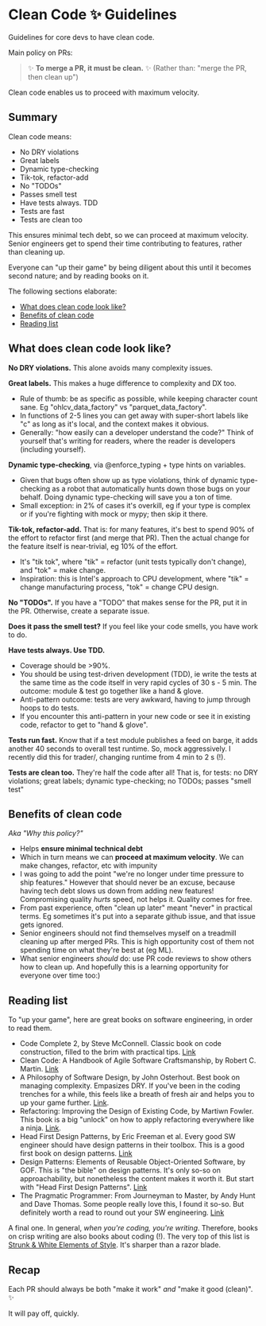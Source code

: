 <!--
Copyright 2024 Ocean Protocol Foundation
SPDX-License-Identifier: Apache-2.0
-->

# Clean Code ✨ Guidelines

Guidelines for core devs to have clean code.

Main policy on PRs:

> ✨ **To merge a PR, it must be clean.** ✨ (Rather than: "merge the PR, then clean up")

Clean code enables us to proceed with maximum velocity.

## Summary

Clean code means:

- No DRY violations
- Great labels
- Dynamic type-checking
- Tik-tok, refactor-add
- No "TODOs"
- Passes smell test
- Have tests always. TDD
- Tests are fast
- Tests are clean too

This ensures minimal tech debt, so we can proceed at maximum velocity. Senior engineers get to spend their time contributing to features, rather than cleaning up.

Everyone can "up their game" by being diligent about this until it becomes second nature; and by reading books on it.

The following sections elaborate:

- [What does clean code look like?](#what-does-clean-code-look-like)
- [Benefits of clean code](#benefits-of-clean-code)
- [Reading list](#reading-list)

## What does clean code look like?

**No DRY violations.** This alone avoids many complexity issues.

**Great labels.** This makes a huge difference to complexity and DX too.

- Rule of thumb: be as specific as possible, while keeping character count sane. Eg "ohlcv_data_factory" vs "parquet_data_factory".
- In functions of 2-5 lines you can get away with super-short labels like "c" as long as it's local, and the context makes it obvious.
- Generally: "how easily can a developer understand the code?" Think of yourself that's writing for readers, where the reader is developers (including yourself).

**Dynamic type-checking**, via @enforce_typing + type hints on variables.

- Given that bugs often show up as type violations, think of dynamic type-checking as a robot that automatically hunts down those bugs on your behalf. Doing dynamic type-checking will save you a ton of time.
- Small exception: in 2% of cases it's overkill, eg if your type is complex or if you're fighting with mock or mypy; then skip it there.

**Tik-tok, refactor-add.** That is: for many features, it's best to spend 90% of the effort to refactor first (and merge that PR). Then the actual change for the feature itself is near-trivial, eg 10% of the effort.

- It's "tik tok", where "tik" = refactor (unit tests typically don't change), and "tok" = make change.
- Inspiration: this is Intel's approach to CPU development, where "tik" = change manufacturing process, "tok" = change CPU design.

**No "TODOs".** If you have a "TODO" that makes sense for the PR, put it in the PR. Otherwise, create a separate issue.

**Does it pass the smell test?** If you feel like your code smells, you have work to do.

**Have tests always. Use TDD.**

- Coverage should be >90%.
- You should be using test-driven development (TDD), ie write the tests at the same time as the code itself in very rapid cycles of 30 s - 5 min. The outcome: module & test go together like a hand & glove.
- Anti-pattern outcome: tests are very awkward, having to jump through hoops to do tests.
- If you encounter this anti-pattern in your new code or see it in existing code, refactor to get to "hand & glove".

**Tests run fast.** Know that if a test module publishes a feed on barge, it adds another 40 seconds to overall test runtime. So, mock aggressively. I recently did this for trader/, changing runtime from 4 min to 2 s (!).

**Tests are clean too.** They're half the code after all! That is, for tests: no DRY violations; great labels; dynamic type-checking; no TODOs; passes "smell test"

## Benefits of clean code

_Aka "Why this policy?"_

- Helps **ensure minimal technical debt**
- Which in turn means we can **proceed at maximum velocity**. We can make changes, refactor, etc with impunity
- I was going to add the point "we're no longer under time pressure to ship features." However that should never be an excuse, because having tech debt slows us down from adding new features! Compromising quality _hurts_ speed, not helps it. Quality comes for free.
- From past experience, often "clean up later" meant "never" in practical terms. Eg sometimes it's put into a separate github issue, and that issue gets ignored.
- Senior engineers should not find themselves myself on a treadmill cleaning up after merged PRs. This is high opportunity cost of them not spending time on what they're best at (eg ML).
- What senior engineers _should_ do: use PR code reviews to show others how to clean up. And hopefully this is a learning opportunity for everyone over time too:)

## Reading list

To "up your game", here are great books on software engineering, in order to read them.

- Code Complete 2, by Steve McConnell. Classic book on code construction, filled to the brim with practical tips. [Link](https://www.goodreads.com/book/show/4845.Code_Complete)
- Clean Code: A Handbook of Agile Software Craftsmanship, by Robert C. Martin. [Link](https://www.goodreads.com/book/show/3735293-clean-code)
- A Philosophy of Software Design, by John Osterhout. Best book on managing complexity. Empasizes DRY. If you've been in the coding trenches for a while, this feels like a breath of fresh air and helps you to up your game further. [Link](https://www.goodreads.com/book/show/39996759-a-philosophy-of-software-design).
- Refactoring: Improving the Design of Existing Code, by Martiwn Fowler. This book is a big "unlock" on how to apply refactoring everywhere like a ninja. [Link](https://www.goodreads.com/book/show/44936.Refactoring).
- Head First Design Patterns, by Eric Freeman et al. Every good SW engineer should have design patterns in their toolbox. This is a good first book on design patterns. [Link](https://www.goodreads.com/book/show/58128.Head_First_Design_Patterns)
- Design Patterns: Elements of Reusable Object-Oriented Software, by GOF. This is "the bible" on design patterns. It's only so-so on approachability, but nonetheless the content makes it worth it. But start with "Head First Design Patterns". [Link](https://www.goodreads.com/book/show/85009.Design_Patterns)
- The Pragmatic Programmer: From Journeyman to Master, by Andy Hunt and Dave Thomas. Some people really love this, I found it so-so. But definitely worth a read to round out your SW engineering. [Link](https://www.goodreads.com/book/show/4099.The_Pragmatic_Programmer)

A final one. In general, _when you're coding, you're writing_. Therefore, books on crisp writing are also books about coding (!). The very top of this list is [Strunk & White Elements of Style](https://www.goodreads.com/book/show/33514.The_Elements_of_Style). It's sharper than a razor blade.

## Recap

Each PR should always be both "make it work" _and_ "make it good (clean)". ✨

It will pay off, quickly.
